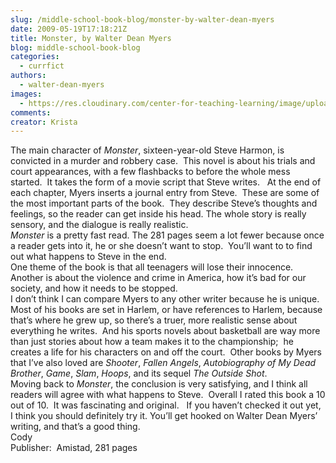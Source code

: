 ```yaml
---
slug: /middle-school-book-blog/monster-by-walter-dean-myers
date: 2009-05-19T17:18:21Z
title: Monster, by Walter Dean Myers
blog: middle-school-book-blog
categories:
  - currfict
authors:
  - walter-dean-myers
images:
  - https://res.cloudinary.com/center-for-teaching-learning/image/upload/v1659700418/monster.jpg.jpg
comments:
creator: Krista
---
```


 The main character of <em>Monster</em>, sixteen-year-old Steve Harmon, is convicted in a murder and robbery case.   This novel is about his trials and court appearances, with a few flashbacks to before the whole mess started.   It takes the form of a movie script that Steve writes.   At the end of each chapter, Myers inserts a journal entry from Steve.   These are some of the most important parts of the book.  They describe Steve’s thoughts and feelings, so the reader can get inside his head.  The whole story is really sensory, and the dialogue is really realistic.<br /><em>Monster</em> is a pretty fast read. The 281 pages seem a lot fewer because once a reader gets into it, he or she doesn’t want to stop.   You’ll want to to find out what happens to Steve in the end.<br />One theme of the book is that all teenagers will lose their innocence.  Another is about the violence and crime in America, how it’s bad for our society, and how it needs to be stopped.<br />I don’t think I can compare Myers to any other writer because he is  unique.  Most of his books are set in Harlem, or have references to Harlem, because that’s where he grew up, so there’s a truer, more realistic sense about everything he writes.  And his sports novels about basketball are way more than just stories about how a team makes it to the championship;  he creates a life for his characters on and off the court.  Other books by Myers that I’ve also loved are <em>Shooter</em>, <em>Fallen Angels</em>, <em>Autobiography of My Dead Brother</em>, <em>Game</em>, <em>Slam</em>, <em>Hoops</em>, and its sequel <em>The Outside Shot</em>.<br />Moving back to<em> Monster</em>, the conclusion is very satisfying, and I think all readers will agree with what happens to Steve.   Overall I rated this book a 10 out of 10.   It was fascinating and original.   If you haven’t checked it out yet, I think you should definitely try it. You’ll get hooked on Walter Dean Myers’ writing, and that’s a good thing.<br />Cody<br />Publisher:  Amistad, 281 pages
